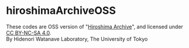 # hiroshimaArchiveOSS
These codes are OSS version of "[Hiroshima Archive](http://hiroshima.mapping.jp/)", and licensed under [CC BY-NC-SA 4.0](https://creativecommons.org/licenses/by-nc-sa/4.0/).  
By Hidenori Watanave Laboratory, The University of Tokyo
